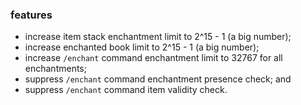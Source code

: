 ### features
- increase item stack enchantment limit to 2^15 - 1 (a big number);
- increase enchanted book limit to 2^15 - 1 (a big number);
- increase `/enchant` command enchantment limit to 32767 for all enchantments;
- suppress `/enchant` command enchantment presence check; and
- suppress `/enchant` command item validity check.

